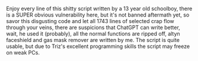 Enjoy every line of this shitty script written by a 13 year old schoolboy, there is a SUPER obvious vulnerability here, but it's not banned aftermath yet, so savor this disgusting code and let all 1743 lines of selected crap flow through your veins, there are suspicions that ChatGPT can write better, wait, he used it (probably), all the normal functions are ripped off, altyn faceshield and gas mask remover are written by me. The script is quite usable, but due to Triz's excellent programming skills the script may freeze on weak PCs.
